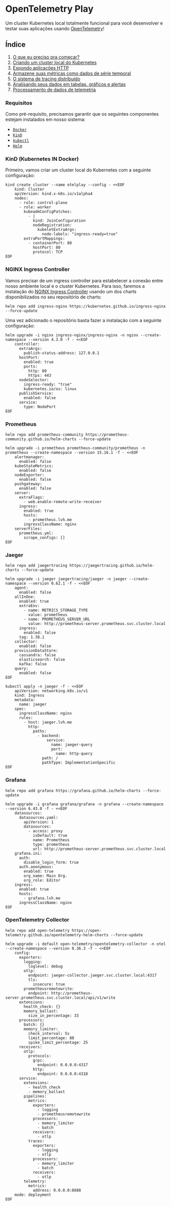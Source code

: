 # OpenTelemetry Play

Um cluster Kubernetes local totalmente funcional para você desenvolver e testar suas aplicações
usando [OpenTelemetry](https://opentelemetry.io/)!

## Índice

1. [O que eu preciso pra começar?](#requisitos)
1. [Criando um cluster local do Kubernetes](#kind-kubernetes-in-docker)
1. [Expondo aplicações HTTP](#nginx-ingress-controller)
1. [Armazene suas métricas como dados de série temporal](#prometheus)
1. [O sistema de tracing distribuído](#jaeger)
1. [Analisando seus dados em tabelas, gráficos e alertas](#grafana)
1. [Processamento de dados de telemetria](#opentelemetry-collector)

### Requisitos

Como pré-requisito, precisamos garantir que os seguintes componentes estejam instalados em nosso sistema:

* [`Docker`](https://docs.docker.com/get-docker/)
* [`KinD`](https://kind.sigs.k8s.io/docs/user/quick-start/#installation)
* [`kubectl`](https://kubernetes.io/docs/tasks/tools/install-kubectl)
* [`Helm`](https://helm.sh/docs/intro/install/)

### KinD (Kubernetes IN Docker)

Primeiro, vamos criar um cluster local do Kubernetes com a seguinte configuração:

```shell
kind create cluster --name otelplay --config - <<EOF
    kind: Cluster
    apiVersion: kind.x-k8s.io/v1alpha4
    nodes:
      - role: control-plane
      - role: worker
        kubeadmConfigPatches:
          - |
            kind: JoinConfiguration
            nodeRegistration:
              kubeletExtraArgs:
                node-labels: "ingress-ready=true"
        extraPortMappings:
          - containerPort: 80
            hostPort: 80
            protocol: TCP
EOF
```

### NGINX Ingress Controller

Vamos precisar de um ingress controller para estabelecer a conexão entre nosso ambiente local e o cluster Kubernetes.
Para isso, faremos a instalação do [NGINX Ingress Controller](https://docs.nginx.com/nginx-ingress-controller/) usando
um dos charts disponibilizados no seu repositório de
charts:

```shell
helm repo add ingress-nginx https://kubernetes.github.io/ingress-nginx --force-update
```

Uma vez adicionado o repositório basta fazer a instalação com a seguinte configuração:

```shell
helm upgrade -i nginx ingress-nginx/ingress-nginx -n nginx --create-namespace --version 4.3.0 -f - <<EOF
    controller:
      extraArgs:
        publish-status-address: 127.0.0.1
      hostPort:
        enabled: true
        ports:
          http: 80
          https: 443
      nodeSelector:
        ingress-ready: "true"
        kubernetes.io/os: linux
      publishService:
        enabled: false
      service:
        type: NodePort
EOF
```

### Prometheus

```shell
helm repo add prometheus-community https://prometheus-community.github.io/helm-charts --force-update
```

```shell
helm upgrade -i prometheus prometheus-community/prometheus -n prometheus --create-namespace --version 15.16.1 -f - <<EOF
    alertmanager:
      enabled: false
    kubeStateMetrics:
      enabled: false
    nodeExporter:
      enabled: false
    pushgateway:
      enabled: false
    server:
      extraFlags:
        - web.enable-remote-write-receiver
      ingress:
        enabled: true
        hosts:
          - prometheus.lvh.me
        ingressClassName: nginx
    serverFiles:
      prometheus.yml:
        scrape_configs: []
EOF
```

### Jaeger

```shell
helm repo add jaegertracing https://jaegertracing.github.io/helm-charts --force-update
```

```shell
helm upgrade -i jaeger jaegertracing/jaeger -n jaeger --create-namespace --version 0.62.1 -f - <<EOF
    agent:
      enabled: false
    allInOne:
      enabled: true
      extraEnv:
        - name: METRICS_STORAGE_TYPE
          value: prometheus
        - name: PROMETHEUS_SERVER_URL
          value: http://prometheus-server.prometheus.svc.cluster.local
      ingress:
        enabled: false
      tag: 1.38.1
    collector:
      enabled: false
    provisionDataStore:
      cassandra: false
      elasticsearch: false
      kafka: false
    query:
      enabled: false
EOF
```

```shell
kubectl apply -n jaeger -f - <<EOF
    apiVersion: networking.k8s.io/v1
    kind: Ingress
    metadata:
      name: jaeger
    spec:
      ingressClassName: nginx
      rules:
        - host: jaeger.lvh.me
          http:
            paths:
              - backend:
                  service:
                    name: jaeger-query
                    port:
                      name: http-query
                path: /
                pathType: ImplementationSpecific
EOF
```

### Grafana

```shell
helm repo add grafana https://grafana.github.io/helm-charts --force-update
```

```shell
helm upgrade -i grafana grafana/grafana -n grafana --create-namespace --version 6.43.0 -f - <<EOF
    datasources:
      datasources.yaml:
        apiVersion: 1
        datasources:
          - access: proxy
            isDefault: true
            name: Prometheus
            type: prometheus
            url: http://prometheus-server.prometheus.svc.cluster.local
    grafana.ini:
      auth:
        disable_login_form: true
      auth.anonymous:
        enabled: true
        org_name: Main Org.
        org_role: Editor
    ingress:
      enabled: true
      hosts:
        - grafana.lvh.me
      ingressClassName: nginx
EOF
```

### OpenTelemetry Collector

```shell
helm repo add open-telemetry https://open-telemetry.github.io/opentelemetry-helm-charts --force-update
```

```shell
helm upgrade -i default open-telemetry/opentelemetry-collector -n otel --create-namespace --version 0.36.3 -f - <<EOF
    config:
      exporters:
        logging:
          loglevel: debug
        otlp:
          endpoint: jaeger-collector.jaeger.svc.cluster.local:4317
          tls:
            insecure: true
        prometheusremotewrite:
          endpoint: http://prometheus-server.prometheus.svc.cluster.local/api/v1/write
      extensions:
        health_check: {}
        memory_ballast:
          size_in_percentage: 33
      processors:
        batch: {}
        memory_limiter:
          check_interval: 5s
          limit_percentage: 80
          spike_limit_percentage: 25
      receivers:
        otlp:
          protocols:
            grpc:
              endpoint: 0.0.0.0:4317
            http:
              endpoint: 0.0.0.0:4318
      service:
        extensions:
          - health_check
          - memory_ballast
        pipelines:
          metrics:
            exporters:
              - logging
              - prometheusremotewrite
            processors:
              - memory_limiter
              - batch
            receivers:
              - otlp
          traces:
            exporters:
              - logging
              - otlp
            processors:
              - memory_limiter
              - batch
            receivers:
              - otlp
        telemetry:
          metrics:
            address: 0.0.0.0:8888
    mode: deployment
EOF
```

